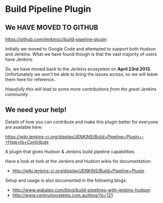 # Build Pipeline Plugin #

## We HAVE MOVED TO GITHUB ##

https://github.com/jenkinsci/build-pipeline-plugin

Initially we moved to Google Code and attempted to support both Hudson and Jenkins.   What we have found though is that the vast majority of users have Jenkins.

So, we have moved back to the Jenkins ecosystem on **April 23rd 2013**.   Unfortunately we won't be able to bring the issues across, so we will leave them here for reference..

_Hopefully this will lead to some more contributions from the great Jenkins community_

## We need your help! ##

Details of how you can contribute and make this plugin better for everyone are available here:

https://wiki.jenkins-ci.org/display/JENKINS/Build+Pipeline+Plugin+-+How+to+Contribute

A plugin that gives Hudson & Jenkins build pipeline capabilities.

Have a look at look at the Jenkins and Hudson wikis for documentation:

  * http://wiki.jenkins-ci.org/display/JENKINS/Build+Pipeline+Plugin

Setup and usage is also documented in the following blogs:
  * http://www.wakaleo.com/blog/build-pipelines-with-jenkins-hudson
  * http://www.centrumsystems.com.au/blog/?p=121